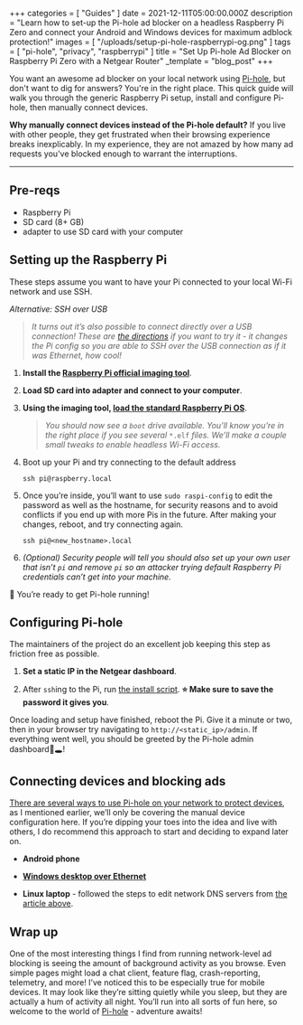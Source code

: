 +++
categories = [ "Guides" ]
date = 2021-12-11T05:00:00.000Z
description = "Learn how to set-up the Pi-hole ad blocker on a headless Raspberry Pi Zero and connect your Android and Windows devices for maximum adblock protection!"
images = [ "/uploads/setup-pi-hole-raspberrypi-og.png" ]
tags = [ "pi-hole", "privacy", "raspberrypi" ]
title = "Set Up Pi-hole Ad Blocker on Raspberry Pi Zero with a Netgear Router"
_template = "blog_post"
+++

You want an awesome ad blocker on your local network using [Pi-hole](https://pi-hole.net), but don't want to dig for answers? You're in the right place. This quick guide will walk you through the generic Raspberry Pi setup, install and configure Pi-hole, then manually connect devices.

**Why manually connect devices instead of the Pi-hole default?** If you live with other people, they get frustrated when their browsing experience breaks inexplicably. In my experience, they are not amazed by how many ad requests you've blocked enough to warrant the interruptions.

---

## Pre-reqs

- Raspberry Pi
- SD card (8+ GB)
- adapter to use SD card with your computer

## Setting up the Raspberry Pi

These steps assume you want to have your Pi connected to your local Wi-Fi network and use SSH.

_Alternative: SSH over USB_
> _It turns out it’s also possible to connect directly over a USB connection! These are [the directions](https://howchoo.com/pi/raspberry-pi-gadget-mode) if you want to try it - it changes the Pi config so you are able to SSH over the USB connection as if it was Ethernet, how cool!_


1. **Install the [Raspberry Pi official imaging tool](https://www.raspberrypi.com/software/)**.

2. **Load SD card into adapter and connect to your computer**.

3. **Using the imaging tool, [load the standard Raspberry Pi OS](https://www.youtube.com/watch?v=ntaXWS8Lk34)**.

     > *You should now see a `boot` drive available. You’ll know you’re in the    right place if you see several* `*.elf` *files. We’ll make a couple small tweaks to enable headless Wi-Fi access.*

4. Boot up your Pi and try connecting to the default address
    ```
    ssh pi@raspberry.local
    ```

5. Once you’re inside, you’ll want to use `sudo raspi-config` to edit the password as well as the hostname, for security reasons and to avoid conflicts if you end up with more Pis in the future. After making your changes, reboot, and try connecting again.
    ```
    ssh pi@<new_hostname>.local
    ```


6. _(Optional) Security people will tell you should also set up your own user that isn’t `pi` and remove `pi` so an attacker trying default Raspberry Pi credentials can’t get into your machine._

🤖 You’re ready to get Pi-hole running!

## Configuring Pi-hole

The maintainers of the project do an excellent job keeping this step as friction free as possible.

1. **Set a static IP in the Netgear dashboard**.

2. After `ssh`ing to the Pi, run [the install script](https://github.com/pi-hole/pi-hole#alternative-install-methods). **⭐ Make sure to save the password it gives you**.

Once loading and setup have finished, reboot the Pi. Give it a minute or two, then in your browser try navigating to `http://<static_ip>/admin`. If everything went well, you should be greeted by the Pi-hole admin dashboard🥧🕳!

## Connecting devices and blocking ads

[There are several ways to use Pi-hole on your network to protect devices](https://discourse.pi-hole.net/t/how-do-i-configure-my-devices-to-use-pi-hole-as-their-dns-server/245), as I mentioned earlier, we’ll only be covering the manual device configuration here. If you’re dipping your toes into the idea and live with others, I do recommend this approach to start and deciding to expand later on.

- **Android phone**

- [**Windows desktop over Ethernet**](https://www.windowscentral.com/how-change-your-pcs-dns-settings-windows-10)

- **Linux laptop** - followed the steps to edit network DNS servers from [the article above](https://discourse.pi-hole.net/t/how-do-i-configure-my-devices-to-use-pi-hole-as-their-dns-server/245).

## Wrap up

One of the most interesting things I find from running network-level ad blocking is seeing the amount of background activity as you browse. Even simple pages might load a chat client, feature flag, crash-reporting, telemetry, and more! I’ve noticed this to be especially true for mobile devices. It may look like they’re sitting quietly while you sleep, but they are actually a hum of activity all night. You’ll run into all sorts of fun here, so welcome to the world of [Pi-hole](https://pi-hole.net) - adventure awaits!
